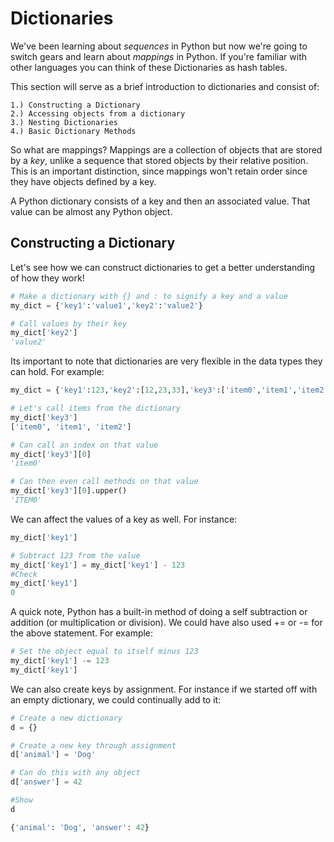 # Dictionaries

We've been learning about _sequences_ in Python but now we're going to switch gears and learn about _mappings_ in Python. If you're familiar with other languages you can think of these Dictionaries as hash tables.

This section will serve as a brief introduction to dictionaries and consist of:

    1.) Constructing a Dictionary
    2.) Accessing objects from a dictionary
    3.) Nesting Dictionaries
    4.) Basic Dictionary Methods

So what are mappings? Mappings are a collection of objects that are stored by a _key_, unlike a sequence that stored objects by their relative position. This is an important distinction, since mappings won't retain order since they have objects defined by a key.

A Python dictionary consists of a key and then an associated value. That value can be almost any Python object.

## Constructing a Dictionary

Let's see how we can construct dictionaries to get a better understanding of how they work!

```python
# Make a dictionary with {} and : to signify a key and a value
my_dict = {'key1':'value1','key2':'value2'}

# Call values by their key
my_dict['key2']
'value2'
```

Its important to note that dictionaries are very flexible in the data types they can hold. For example:

```python
my_dict = {'key1':123,'key2':[12,23,33],'key3':['item0','item1','item2']}

# Let's call items from the dictionary
my_dict['key3']
['item0', 'item1', 'item2']

# Can call an index on that value
my_dict['key3'][0]
'item0'

# Can then even call methods on that value
my_dict['key3'][0].upper()
'ITEM0'
```

We can affect the values of a key as well. For instance:

```python
my_dict['key1']

# Subtract 123 from the value
my_dict['key1'] = my_dict['key1'] - 123
#Check
my_dict['key1']
0
```

A quick note, Python has a built-in method of doing a self subtraction or addition (or multiplication or division). We could have also used += or -= for the above statement. For example:

```python
# Set the object equal to itself minus 123
my_dict['key1'] -= 123
my_dict['key1']
```

We can also create keys by assignment. For instance if we started off with an empty dictionary, we could continually add to it:

```python
# Create a new dictionary
d = {}

# Create a new key through assignment
d['animal'] = 'Dog'

# Can do this with any object
d['answer'] = 42

#Show
d

{'animal': 'Dog', 'answer': 42}
```
